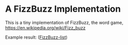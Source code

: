 # A FizzBuzz Implementation

This is a tiny implementation of FizzBuzz, the word game, https://en.wikipedia.org/wiki/Fizz_buzz

Example result: ([FizzBuzz-list](/FizzBuzz.txt))